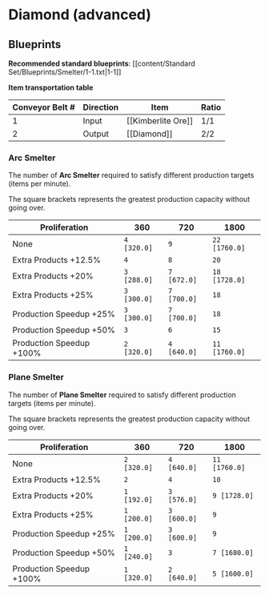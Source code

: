 # Diamond (advanced)

## Blueprints

**Recommended standard blueprints**: [[content/Standard Set/Blueprints/Smelter/1-1.txt|1-1]]

**Item transportation table**

| Conveyor Belt # | Direction | Item               | Ratio |
| --------------- | --------- | ------------------ | ----- |
| 1               | Input     | [[Kimberlite Ore]] | 1/1   |
| 2               | Output    | [[Diamond]]        | 2/2   | 

### Arc Smelter

The number of **Arc Smelter** required to satisfy different production targets (items per minute).

The square brackets represents the greatest production capacity without going over.

| Proliferation            | 360         | 720         | 1800          |
| ------------------------ | ----------- | ----------- | ------------- |
| None                     | `4 [320.0]` | `9`         | `22 [1760.0]` |
| Extra Products +12.5%    | `4`         | `8`         | `20`          |
| Extra Products +20%      | `3 [288.0]` | `7 [672.0]` | `18 [1728.0]` |
| Extra Products +25%      | `3 [300.0]` | `7 [700.0]` | `18`          |
| Production Speedup +25%  | `3 [300.0]` | `7 [700.0]` | `18`          |
| Production Speedup +50%  | `3`         | `6`         | `15`          |
| Production Speedup +100% | `2 [320.0]` | `4 [640.0]` | `11 [1760.0]` |

### Plane Smelter

The number of **Plane Smelter** required to satisfy different production targets (items per minute).

The square brackets represents the greatest production capacity without going over.

| Proliferation            | 360         | 720         | 1800          |
| ------------------------ | ----------- | ----------- | ------------- |
| None                     | `2 [320.0]` | `4 [640.0]` | `11 [1760.0]` |
| Extra Products +12.5%    | `2`         | `4`         | `10`          |
| Extra Products +20%      | `1 [192.0]` | `3 [576.0]` | `9 [1728.0]`  |
| Extra Products +25%      | `1 [200.0]` | `3 [600.0]` | `9`           |
| Production Speedup +25%  | `1 [200.0]` | `3 [600.0]` | `9`           |
| Production Speedup +50%  | `1 [240.0]` | `3`         | `7 [1680.0]`  |
| Production Speedup +100% | `1 [320.0]` | `2 [640.0]` | `5 [1600.0]`  |

